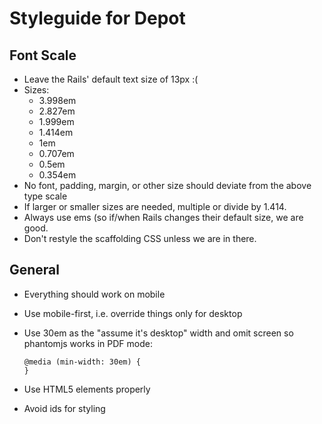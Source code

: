 # Styleguide for Depot

## Font Scale

* Leave the Rails' default text size of 13px :(
* Sizes:
  - 3.998em
  - 2.827em
  - 1.999em
  - 1.414em
  - 1em
  - 0.707em
  - 0.5em
  - 0.354em
* No font, padding, margin, or other size should deviate from the above type scale
* If larger or smaller sizes are needed, multiple or divide by 1.414.
* Always use ems (so if/when Rails changes their default size, we are good.
* Don't restyle the scaffolding CSS unless we are in there.

## General

* Everything should work on mobile
* Use mobile-first, i.e. override things only for desktop
* Use 30em as the "assume it's desktop" width and omit screen so phantomjs works in PDF mode:

  ```
  @media (min-width: 30em) {
  }
  ```
* Use HTML5 elements properly
* Avoid ids for styling
